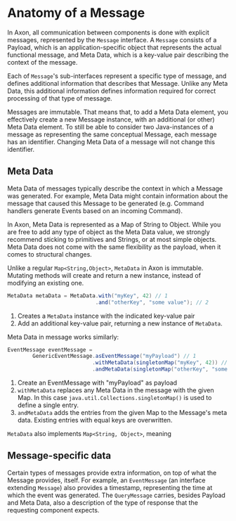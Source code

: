 # Anatomy of a Message

In Axon, all communication between components is done with explicit messages, represented by the `Message` interface. A
`Message` consists of a Payload, which is an application-specific object that represents the actual functional message,
and Meta Data, which is a key-value pair describing the context of the message.

Each of `Message`'s sub-interfaces represent a specific type of message, and defines additional information that 
describes that Message. Unlike any Meta Data, this additional information defines information required for correct 
processing of that type of message.

Messages are immutable. That means that, to add a Meta Data element, you effectively create a new Message instance, with
an additional (or other) Meta Data element. To still be able to consider two Java-instances of a message as representing
the same conceptual Message, each message has an identifier. Changing Meta Data of a message will not change this 
identifier.

## Meta Data

Meta Data of messages typically describe the context in which a Message was generated. For example, Meta Data might 
contain information about the message that caused this Message to be generated (e.g. Command handlers generate Events 
based on an incoming Command).

In Axon, Meta Data is represented as a Map of String to Object. While you are free to add any type of object as the 
Meta Data value, we strongly recommend sticking to primitives and Strings, or at most simple objects. Meta Data does not
come with the same flexibility as the payload, when it comes to structural changes.

Unlike a regular `Map<String,Object>`, `MetaData` in Axon is immutable. Mutating methods will create and return a new
instance, instead of modifying an existing one.

```java 
MetaData metaData = MetaData.with("myKey", 42) // 1
                            .and("otherKey", "some value"); // 2
```
1. Creates a `MetaData` instance with the indicated key-value pair
2. Add an additional key-value pair, returning a new instance of `MetaData`.

Meta Data in message works similarly:

```java 
EventMessage eventMessage = 
        GenericEventMessage.asEventMessage("myPayload") // 1
                           .withMetaData(singletonMap("myKey", 42)) // 2
                           .andMetaData(singletonMap("otherKey", "some value")); // 2
```
1. Create an EventMessage with "myPayload" as payload
2. `withMetaData` replaces any Meta Data in the message with the given Map. In this case 
   `java.util.Collections.singletonMap()` is used to define a single entry.
3. `andMetaData` adds the entries from the given Map to the Message's meta data. Existing entries with equal keys are 
   overwritten.

`MetaData` also implements `Map<String, Object>`, meaning 

## Message-specific data

Certain types of messages provide extra information, on top of what the Message provides, itself. For example, an 
`EventMessage` (an interface extending `Message`) also provides a timestamp, representing the time at which the event
was generated. The `QueryMessage` carries, besides Payload and Meta Data, also a description of the type of response 
that the requesting component expects. 
